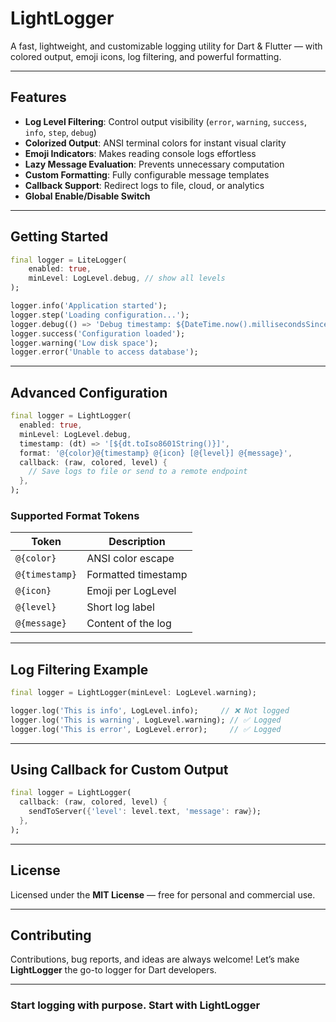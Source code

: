 # LightLogger

A fast, lightweight, and customizable logging utility for Dart & Flutter — with colored output, emoji icons, log filtering, and powerful formatting.

---

## Features

* **Log Level Filtering**: Control output visibility (`error`, `warning`, `success`, `info`, `step`, `debug`)
* **Colorized Output**: ANSI terminal colors for instant visual clarity
* **Emoji Indicators**: Makes reading console logs effortless
* **Lazy Message Evaluation**: Prevents unnecessary computation
* **Custom Formatting**: Fully configurable message templates
* **Callback Support**: Redirect logs to file, cloud, or analytics
* **Global Enable/Disable Switch**

---

## Getting Started

```dart
final logger = LiteLogger(
    enabled: true,
    minLevel: LogLevel.debug, // show all levels
);

logger.info('Application started');
logger.step('Loading configuration...');
logger.debug(() => 'Debug timestamp: ${DateTime.now().millisecondsSinceEpoch}');
logger.success('Configuration loaded');
logger.warning('Low disk space');
logger.error('Unable to access database');
```

---

## Advanced Configuration

```dart
final logger = LightLogger(
  enabled: true,
  minLevel: LogLevel.debug,
  timestamp: (dt) => '[${dt.toIso8601String()}]',
  format: '@{color}@{timestamp} @{icon} [@{level}] @{message}',
  callback: (raw, colored, level) {
    // Save logs to file or send to a remote endpoint
  },
);
```

### Supported Format Tokens

| Token          | Description         |
| -------------- | ------------------- |
| `@{color}`     | ANSI color escape   |
| `@{timestamp}` | Formatted timestamp |
| `@{icon}`      | Emoji per LogLevel  |
| `@{level}`     | Short log label     |
| `@{message}`   | Content of the log  |

---

## Log Filtering Example

```dart
final logger = LightLogger(minLevel: LogLevel.warning);

logger.log('This is info', LogLevel.info);     // ❌ Not logged
logger.log('This is warning', LogLevel.warning); // ✅ Logged
logger.log('This is error', LogLevel.error);     // ✅ Logged
```

---

## Using Callback for Custom Output

```dart
final logger = LightLogger(
  callback: (raw, colored, level) {
    sendToServer({'level': level.text, 'message': raw});
  },
);
```

---

## License

Licensed under the **MIT License** — free for personal and commercial use.

---

## Contributing

Contributions, bug reports, and ideas are always welcome!
Let’s make **LightLogger** the go-to logger for Dart developers.

---

### Start logging with purpose. Start with **LightLogger**
